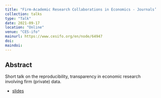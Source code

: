 ```yaml
---
title: "Firm-Academic Research Collaborations in Economics - Journals’ Perspective"
collection: talks
type: "Talk"
date: 2021-09-17
location: "Online"
venue: "CES-ifo"
mainurl: https://www.cesifo.org/en/node/64947
doi: 
maindoi: 
---
```


## Abstract

Short talk on the reproducibility, transparency in economic research involving firm (private) data.

- [slides](https://docs.google.com/presentation/d/1mYgcxM4Ic3zZtoW7774FZ88HkagRk0gNr2aWanlTVIs/edit?usp=sharing)